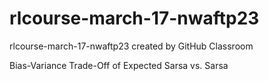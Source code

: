 # rlcourse-march-17-nwaftp23
rlcourse-march-17-nwaftp23 created by GitHub Classroom


Bias-Variance Trade-Off of Expected Sarsa vs. Sarsa
